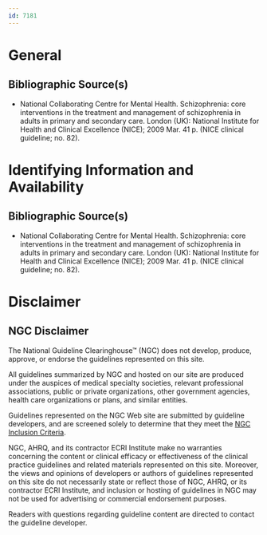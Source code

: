 ```yaml
---
id: 7181
---
```


# General

## Bibliographic Source(s)

- National Collaborating Centre for Mental Health. Schizophrenia: core interventions in the treatment and management of schizophrenia in adults in primary and secondary care. London (UK): National Institute for Health and Clinical Excellence (NICE); 2009 Mar. 41 p. (NICE clinical guideline; no. 82).

# Identifying Information and Availability

## Bibliographic Source(s)

- National Collaborating Centre for Mental Health. Schizophrenia: core interventions in the treatment and management of schizophrenia in adults in primary and secondary care. London (UK): National Institute for Health and Clinical Excellence (NICE); 2009 Mar. 41 p. (NICE clinical guideline; no. 82).

# Disclaimer

## NGC Disclaimer

The National Guideline Clearinghouse™ (NGC) does not develop, produce, approve, or endorse the guidelines represented on this site.

All guidelines summarized by NGC and hosted on our site are produced under the auspices of medical specialty societies, relevant professional associations, public or private organizations, other government agencies, health care organizations or plans, and similar entities.

Guidelines represented on the NGC Web site are submitted by guideline developers, and are screened solely to determine that they meet the [NGC Inclusion Criteria](/help-and-about/summaries/inclusion-criteria).

NGC, AHRQ, and its contractor ECRI Institute make no warranties concerning the content or clinical efficacy or effectiveness of the clinical practice guidelines and related materials represented on this site. Moreover, the views and opinions of developers or authors of guidelines represented on this site do not necessarily state or reflect those of NGC, AHRQ, or its contractor ECRI Institute, and inclusion or hosting of guidelines in NGC may not be used for advertising or commercial endorsement purposes.

Readers with questions regarding guideline content are directed to contact the guideline developer.

